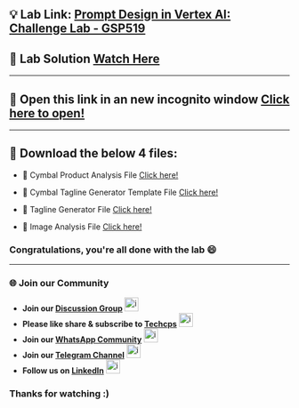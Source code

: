 

## 💡 Lab Link: [Prompt Design in Vertex AI: Challenge Lab - GSP519](https://www.cloudskillsboost.google/focuses/86504?parent=catalog)

## 🚀 Lab Solution [Watch Here](https://www.youtube.com/@techcps)

---

##  🚀 Open this link in an new incognito window [Click here to open!](https://console.cloud.google.com/vertex-ai/studio/saved-prompts?project=)

---

## 🚨 Download the below 4 files:

- 🚀 Cymbal Product Analysis File [Click here!](https://github.com/Techcps/GSP-Short-Trick/blob/main/Prompt%20Design%20in%20Vertex%20AI%20Challenge%20Lab/Cymbal%20Product%20Analysis.json)

- 🚀 Cymbal Tagline Generator Template File [Click here!](https://github.com/Techcps/GSP-Short-Trick/blob/main/Prompt%20Design%20in%20Vertex%20AI%20Challenge%20Lab/Cymbal%20Tagline%20Generator%20Template.json)

- 🚀 Tagline Generator File [Click here!](https://github.com/Techcps/GSP-Short-Trick/blob/main/Prompt%20Design%20in%20Vertex%20AI%20Challenge%20Lab/tagline-generator.ipynb)

- 🚀 Image Analysis File [Click here!](https://github.com/Techcps/GSP-Short-Trick/blob/main/Prompt%20Design%20in%20Vertex%20AI%20Challenge%20Lab/image-analysis.ipynb)


### Congratulations, you're all done with the lab 😄

---

### 🌐 Join our Community

- **Join our [Discussion Group](https://t.me/Techcpschat)** <img src="https://github.com/user-attachments/assets/a4a4b767-151c-461d-bca1-da6d4c0cd68a" alt="icon" width="25" height="25">
- **Please like share & subscribe to [Techcps](https://www.youtube.com/@techcps)** <img src="https://github.com/user-attachments/assets/6ee41001-c795-467c-8d96-06b56c246b9c" alt="icon" width="25" height="25">
- **Join our [WhatsApp Community](https://whatsapp.com/channel/0029Va9nne147XeIFkXYv71A)** <img src="https://github.com/user-attachments/assets/aa10b8b2-5424-40bc-8911-7969f29f6dae" alt="icon" width="25" height="25">
- **Join our [Telegram Channel](https://t.me/Techcps)** <img src="https://github.com/user-attachments/assets/a4a4b767-151c-461d-bca1-da6d4c0cd68a" alt="icon" width="25" height="25">
- **Follow us on [LinkedIn](https://www.linkedin.com/company/techcps/)** <img src="https://github.com/user-attachments/assets/b9da471b-2f46-4d39-bea9-acdb3b3a23b0" alt="icon" width="25" height="25">

### Thanks for watching :)

